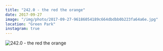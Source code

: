 ```yaml
---
title: "242.0 - the red the orange"
date: 2017-09-27
image: "/img/photo/2017-09-27-96186054189c664dbdbb0b223fa64a6e.jpg"
location: "Green Park"
instagram: true
---
```


![242.0 - the red the orange](/img/photo/2017-09-27-96186054189c664dbdbb0b223fa64a6e.jpg)
